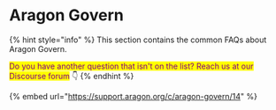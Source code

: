 # Aragon Govern

{% hint style="info" %}
This section contains the common FAQs about Aragon Govern.

<mark style="color:purple;">Do you have another question that isn't on the list? Reach us at our Discourse forum</mark> 👇
{% endhint %}

{% embed url="https://support.aragon.org/c/aragon-govern/14" %}

